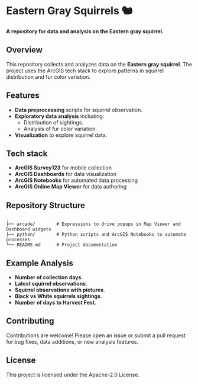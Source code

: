 # Eastern Gray Squirrels 🐿️

**A repository for data and analysis on the Eastern gray squirrel.**

## Overview

This repository collects and analyzes data on the **Eastern gray squirrel**. The project uses the ArcGIS tech stack to explore patterns in squirrel distribution and fur color variation.

## Features

- **Data preprocessing** scripts for squirrel observation.
- **Exploratory data analysis** including:
  - Distribution of sightings.
  - Analysis of fur color variation.
- **Visualization** to explore squirrel data.

## Tech stack

- **ArcGIS Survey123** for mobile collection
- **ArcGIS Dashboards** for data visualization
- **ArcGIS Notebooks** for automated data processing
- **ArcGIS Online Map Viewer** for data authoring

## Repository Structure

```
.
├── arcade/        # Expressions to drive popups in Map Viewer and Dashboard widgets
├── python/        # Python scripts and ArcGIS Notebooks to automate processes
└── README.md      # Project documentation
```

## Example Analysis

- **Number of collection days**.
- **Latest squirrel observations**.
- **Squirrel observations with pictures**.
- **Black vs White squirrels sightings**.
- **Number of days to Harvest Fest**.

## Contributing

Contributions are welcome! Please open an issue or submit a pull request for bug fixes, data additions, or new analysis features.

## License

This project is licensed under the Apache-2.0 License.